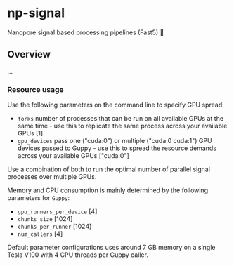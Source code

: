 # np-signal

Nanopore signal based processing pipelines (Fast5) :peacock:

## Overview

...

### Resource usage

Use the following parameters on the command line to specify GPU spread:

* `forks` number of processes that can be run on all available GPUs at the same time - use this to replicate the same process across your available GPUs [1]
* `gpu_devices` pass one ("cuda:0") or multiple ("cuda:0 cuda:1") GPU devices passed to Guppy - use this to spread the resource demands across your available GPUs ["cuda:0"]

Use a combination of both to run the optimal number of parallel signal processes over multiple GPUs.

Memory and CPU consumption is mainly determined by the following parameters for `Guppy`:

* `gpu_runners_per_device` [4]
* `chunks_size` [1024]
* `chunks_per_runner` [1024]
* `num_callers` [4]

Default parameter configurations uses around 7 GB memory on a single Tesla V100 with 4 CPU threads per Guppy caller.
